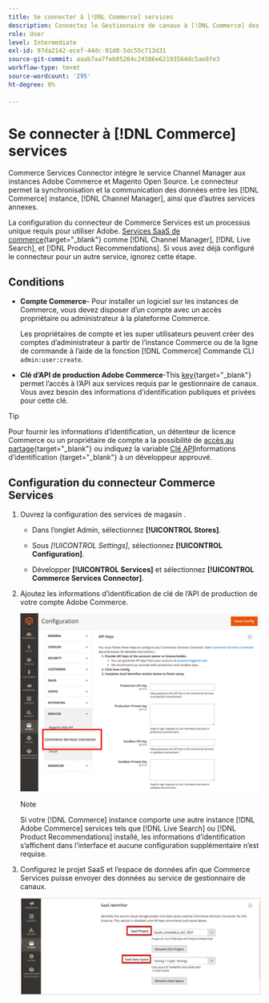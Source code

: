 ```yaml
---
title: Se connecter à [!DNL Commerce] services
description: Connectez le Gestionnaire de canaux à [!DNL Commerce] des services permettant la synchronisation et la communication des données entre les [!DNL Commerce] , Channel Manager et d’autres services annexes.
role: User
level: Intermediate
exl-id: 97da2142-ecef-44dc-91d8-5dc55c713d31
source-git-commit: aaab7aa7feb05264c24386e62193564dc5ae8fe3
workflow-type: tm+mt
source-wordcount: '295'
ht-degree: 0%

---
```



# Se connecter à [!DNL Commerce] services

Commerce Services Connector intègre le service Channel Manager aux instances Adobe Commerce et Magento Open Source. Le connecteur permet la synchronisation et la communication des données entre les [!DNL Commerce] instance, [!DNL Channel Manager], ainsi que d’autres services annexes.

La configuration du connecteur de Commerce Services est un processus unique requis pour utiliser Adobe. [Services SaaS de commerce](https://experienceleague.adobe.com/docs/commerce-merchant-services/user-guides/home.html){target=&quot;_blank&quot;} comme [!DNL Channel Manager], [!DNL Live Search], et [!DNL Product Recommendations]. Si vous avez déjà configuré le connecteur pour un autre service, ignorez cette étape.

## Conditions

- **Compte Commerce**- Pour installer un logiciel sur les instances de Commerce, vous devez disposer d’un compte avec un accès propriétaire ou administrateur à la plateforme Commerce.

   Les propriétaires de compte et les super utilisateurs peuvent créer des comptes d’administrateur à partir de l’instance Commerce ou de la ligne de commande à l’aide de la fonction [!DNL Commerce] Commande CLI `admin:user:create`.

- **Clé d’API de production Adobe Commerce**-This [key](https://docs.magento.com/user-guide/system/saas.html#apikey){target=&quot;_blank&quot;} permet l’accès à l’API aux services requis par le gestionnaire de canaux. Vous avez besoin des informations d’identification publiques et privées pour cette clé.

>[!TIP]
>
>Pour fournir les informations d’identification, un détenteur de licence Commerce ou un propriétaire de compte a la possibilité de [accès au partage](https://docs.magento.com/user-guide/magento/magento-account-share.html){target=&quot;_blank&quot;} ou indiquez la variable [Clé API](https://docs.magento.com/user-guide/system/saas.html#apikey)Informations d’identification {target=&quot;_blank&quot;} à un développeur approuvé.

## Configuration du connecteur Commerce Services

1. Ouvrez la configuration des services de magasin .

   - Dans l’onglet Admin, sélectionnez **[!UICONTROL Stores]**.

   - Sous *[!UICONTROL Settings]*, sélectionnez **[!UICONTROL Configuration]**.

   - Développer **[!UICONTROL Services]** et sélectionnez **[!UICONTROL Commerce Services Connector]**.

1. Ajoutez les informations d’identification de clé de l’API de production de votre compte Adobe Commerce.

   ![[!DNL Commerce Service Connector] dans le [!DNL Admin] view](assets/commerce-services-connector-admin-service-view.png)


   >[!NOTE]
   >
   > Si votre [!DNL Commerce] instance comporte une autre instance [!DNL Adobe Commerce] services tels que [!DNL Live Search] ou [!DNL Product Recommendations] installé, les informations d’identification s’affichent dans l’interface et aucune configuration supplémentaire n’est requise.

1. Configurez le projet SaaS et l’espace de données afin que Commerce Services puisse envoyer des données au service de gestionnaire de canaux.

   ![[!DNL Commerce Service Connector] Configuration de l’identifiant SaaS dans la variable [!DNL Admin] view](assets/commerce-services-connector-saas-config.png)

